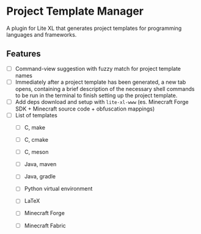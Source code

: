 # Project Template Manager
A plugin for Lite XL that generates project templates for programming languages and frameworks.

## Features
- [ ] Command-view suggestion with fuzzy match for project template names
- [ ] Immediately after a project template has been generated, a new tab opens, containing a brief description of the necessary shell commands to be run in the terminal to finish setting up the project template.
- [ ] Add deps download and setup with `lite-xl-www` (es. Minecraft Forge SDK + Minecraft source code + obfuscation mappings)
- [ ] List of templates
  - [ ] C, make
  - [ ] C, cmake
  - [ ] C, meson
  - [ ] Java, maven
  - [ ] Java, gradle
  - [ ] Python virtual environment
  - [ ] LaTeX
  - [ ] Minecraft Forge
  - [ ] Minecraft Fabric

